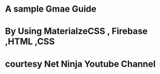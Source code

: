  # A sample Gmae Guide 

 # By Using MaterialzeCSS , Firebase ,HTML ,CSS

 # courtesy Net Ninja Youtube Channel